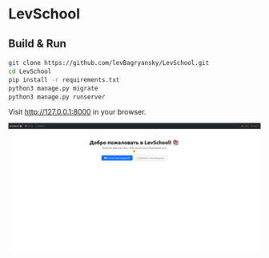 # LevSchool
## Build & Run

```bash
git clone https://github.com/levBagryansky/LevSchool.git
cd LevSchool
pip install -r requirements.txt
python3 manage.py migrate
python3 manage.py runserver
```

Visit http://127.0.0.1:8000 in your browser.

![img.png](img.png)